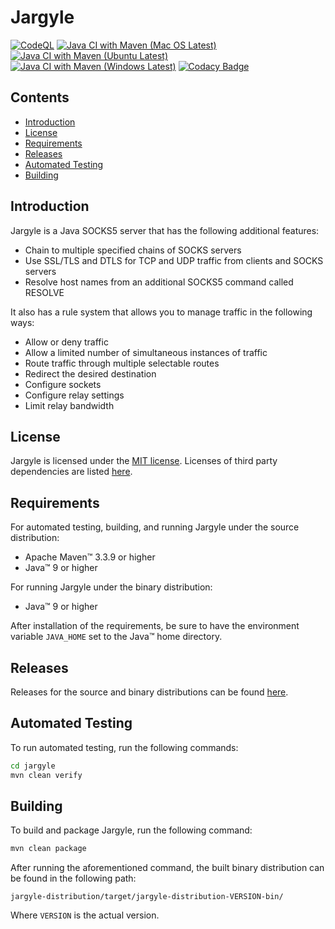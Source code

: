 # Jargyle 

[![CodeQL](https://github.com/jh3nd3rs0n/jargyle/actions/workflows/codeql-analysis.yml/badge.svg)](https://github.com/jh3nd3rs0n/jargyle/actions/workflows/codeql-analysis.yml) [![Java CI with Maven (Mac OS Latest)](https://github.com/jh3nd3rs0n/jargyle/actions/workflows/maven_macos_latest.yml/badge.svg)](https://github.com/jh3nd3rs0n/jargyle/actions/workflows/maven_macos_latest.yml) [![Java CI with Maven (Ubuntu Latest)](https://github.com/jh3nd3rs0n/jargyle/actions/workflows/maven_ubuntu_latest.yml/badge.svg)](https://github.com/jh3nd3rs0n/jargyle/actions/workflows/maven_ubuntu_latest.yml) [![Java CI with Maven (Windows Latest)](https://github.com/jh3nd3rs0n/jargyle/actions/workflows/maven_windows_latest.yml/badge.svg)](https://github.com/jh3nd3rs0n/jargyle/actions/workflows/maven_windows_latest.yml) [![Codacy Badge](https://app.codacy.com/project/badge/Grade/581706f82bf945df84bc397da4cecee5)](https://www.codacy.com/gh/jh3nd3rs0n/jargyle/dashboard?utm_source=github.com&amp;utm_medium=referral&amp;utm_content=jh3nd3rs0n/jargyle&amp;utm_campaign=Badge_Grade)

## Contents

-   [Introduction](#introduction)
-   [License](#license)
-   [Requirements](#requirements)
-   [Releases](#releases)
-   [Automated Testing](#automated-testing)
-   [Building](#building)

## Introduction

Jargyle is a Java SOCKS5 server that has the following additional features:

-   Chain to multiple specified chains of SOCKS servers
-   Use SSL/TLS and DTLS for TCP and UDP traffic from clients and SOCKS servers
-   Resolve host names from an additional SOCKS5 command called RESOLVE

It also has a rule system that allows you to manage traffic in the following ways:

-   Allow or deny traffic
-   Allow a limited number of simultaneous instances of traffic
-   Route traffic through multiple selectable routes
-   Redirect the desired destination
-   Configure sockets
-   Configure relay settings
-   Limit relay bandwidth

## License

Jargyle is licensed under the 
[MIT license](https://github.com/jh3nd3rs0n/jargyle/blob/master/LICENSE). 
Licenses of third party dependencies are listed 
[here](https://github.com/jh3nd3rs0n/jargyle/blob/master/LICENSE_3RD_PARTY).

## Requirements

For automated testing, building, and running Jargyle under the source 
distribution:

-   Apache Maven&#8482; 3.3.9 or higher 
-   Java&#8482; 9 or higher

For running Jargyle under the binary distribution:

-   Java&#8482; 9 or higher

After installation of the requirements, be sure to have the environment 
variable `JAVA_HOME` set to the Java&#8482; home directory.

## Releases

Releases for the source and binary distributions can be found 
[here](https://github.com/jh3nd3rs0n/jargyle/releases).

## Automated Testing

To run automated testing, run the following commands:

```bash
cd jargyle
mvn clean verify
```

## Building

To build and package Jargyle, run the following command:

```bash
mvn clean package
```

After running the aforementioned command, the built binary distribution can be 
found in the following path:

```text
jargyle-distribution/target/jargyle-distribution-VERSION-bin/
```

Where `VERSION` is the actual version.
